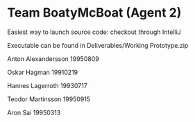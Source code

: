 # Team BoatyMcBoat (Agent 2)

Easiest way to launch source code: checkout through IntelliJ

Executable can be found in Deliverables/Working Prototype.zip

Anton Alexandersson		19950809

Oskar Hagman		19910219

Hannes Lagerroth		19930717

Teodor Martinsson		19950915

Aron Sai			19950313
